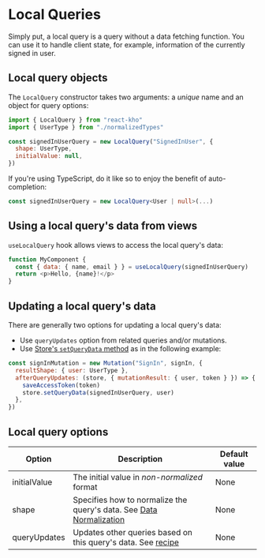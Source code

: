 # Local Queries

Simply put, a local query is a query without a data fetching function. You can use it to handle client state, for example, information of the currently signed in user.

## Local query objects

The `LocalQuery` constructor takes two arguments: a _unique_ name and an object for query options:

```javascript
import { LocalQuery } from "react-kho"
import { UserType } from "./normalizedTypes"

const signedInUserQuery = new LocalQuery("SignedInUser", {
  shape: UserType,
  initialValue: null,
})
```

If you're using TypeScript, do it like so to enjoy the benefit of auto-completion:

```typescript
const signedInUserQuery = new LocalQuery<User | null>(...)
```

## Using a local query's data from views

`useLocalQuery` hook allows views to access the local query's data:

```javascript
function MyComponent {
  const { data: { name, email } } = useLocalQuery(signedInUserQuery)
  return <p>Hello, {name}!</p>
}
```

## Updating a local query's data

There are generally two options for updating a local query's data:

- Use `queryUpdates` option from related queries and/or mutations.
- Use [Store's `setQueryData` method](StoreAPI.md#setquerydata) as in the following example:

```javascript
const signInMutation = new Mutation("SignIn", signIn, {
  resultShape: { user: UserType },
  afterQueryUpdates: (store, { mutationResult: { user, token } }) => {
    saveAccessToken(token)
    store.setQueryData(signedInUserQuery, user)
  },
})
```

## Local query options

| Option       | Description                                                                                                             | Default value |
| ------------ | ----------------------------------------------------------------------------------------------------------------------- | ------------- |
| initialValue | The initial value in _non-normalized_ format                                                                            | None          |
| shape        | Specifies how to normalize the query's data. See [Data Normalization](DataNormalization.md)                             | None          |
| queryUpdates | Updates other queries based on this query's data. See [recipe](Recipes.md#update-other-queries-based-on-a-query-s-data) | None          |
